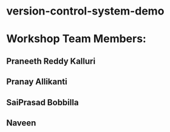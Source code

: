 # version-control-system-demo
# Workshop Team Members:
## Praneeth Reddy Kalluri
## Pranay Allikanti
## SaiPrasad Bobbilla

## Naveen



